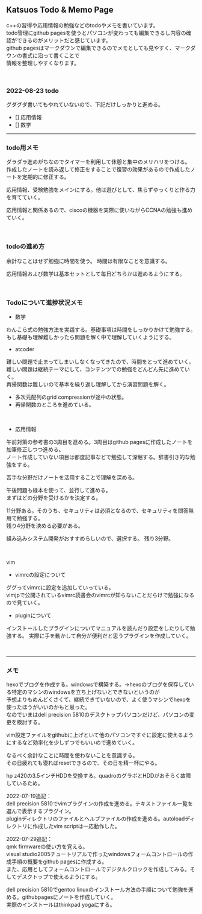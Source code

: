 ## Katsuos Todo & Memo Page

c++の習得や応用情報の勉強などのtodoやメモを書いています。  
todo管理にgithub pagesを使うとパソコンが変わっても編集できるし内容の確認ができるのがメリットだと感じています。  
github pagesはマークダウンで編集できるのでメモとしても見やすく、マークダウンの書式に沿って書くことで  
情報を整理しやすくなります。  

<br />

### 2022-08-23 todo

グダグダ書いてもやれていないので、下記だけしっかりと進める。

- [] 応用情報
- [] 数学

***

### todo用メモ

ダラダラ進めがちなのでタイマーを利用して休憩と集中のメリハリをつける。  
作成したノートを読み返して修正をすることで復習の効果があるので作成したノートを定期的に修正する。

応用情報、受験勉強をメインにする。他は遊びとして、焦らずゆっくりと作る力を育てていく。  

応用情報と関係あるので、ciscoの機器を実際に使いながらCCNAの勉強も進めていく。

<br />

### todoの進め方
 
余計なことはせず勉強に時間を使う。 時間は有限なことを意識する。

応用情報および数学は基本セットとして毎日どちらかは進めるようにする。  

<br />

### Todoについて進捗状況メモ

- 数学

わんこら式の勉強方法を実践する。基礎事項は時間をしっかりかけて勉強する。  
もし基礎も理解難しかったら問題を解く中で理解していくようにする。

- atcoder

難しい問題で止まってしまいしなくなってきたので、時間をとって進めていく。  
難しい問題は継続テーマにして、コンテンツでの勉強をどんどん先に進めていく。  
再帰関数は難しいので基本を繰り返し理解してから演習問題を解く。

- 多次元配列のgrid compressionが途中の状態。
- 再帰関数のところを進めている。

<br />

- 応用情報

午前対策の参考書の3周目を進める。3周目はgithub pagesに作成したノートを加筆修正しつつ進める。  
ノート作成していない項目は都度記事などで勉強して深堀する。辞書引き的な勉強をする。  

苦手な分野だけノートを活用することで理解を深める。

午後問題も緑本を使って、並行して進める。  
まずはどの分野を受けるかを決定する。

11分野ある。そのうち、セキュリティは必須となるので、セキュリティを問答無用で勉強する。  
残り4分野を決める必要がある。

組み込みシステム開発がおすすめらしいので、選択する。
残り3分野。

<br />

vim

- vimrcの設定について
  
ググってvimrcに設定を追加していっている。  
vimjpで公開されているvimrc読書会のvimrcが知らないことだらけで勉強になるので見ていく。
        
- pluginについて

インストールしたプラグインについてマニュアルを読んだり設定をしたりして勉強する。
実際に手を動かして自分が便利だと思うプラグインを作成していく。

<br />

***

### メモ

hexoでブログを作成する。windowsで構築する。→hexoのブログを保存している特定のマシンのwindowsを立ち上げないとできないというのが  
予想よりもめんどくさくて、継続できていないので、よく使うマシンでhexoを使ったほうがいいのかもと思った。  
なのでいまはdell precision 5810のデスクトップパソコンだけど、パソコンの変更を検討する。

vim設定ファイルをgithubに上げといて他のパソコンですぐに設定に使えるようにするなど効率化を少しずつでもいいので進めていく。

なるべく余計なことに時間を使わないことを意識する。  
その日疲れても寝ればresetできるので、その日を精一杯にやる。

hp z420の3.5インチHDDを交換する。quadroのグラボとHDDがおそらく故障しているため。

2022-07-19追記：  
dell precision 5810でvimプラグインの作成を進める。テキストファイル一覧を選んで表示するプラグイン。  
pluginディレクトリのファイルとヘルプファイルの作成を進める。autoloadディレクトリに作成したvim scriptは一応動作した。

2022-07-29追記：  
qmk firmwareの使い方を覚える。  
visual studio2005チュートリアルで作ったwindowsフォームコントロールの作成手順の概要をgithub pagesに作成する。  
また、応用としてフォームコントロールでデジタルクロックを作成してみる。そしてデスクトップで使えるようにする。

dell precision 5810でgentoo linuxのインストール方法の手順について勉強を進める。githubpagesにノートを作成していく。  
実際のインストールはthinkpad yogaにする。
